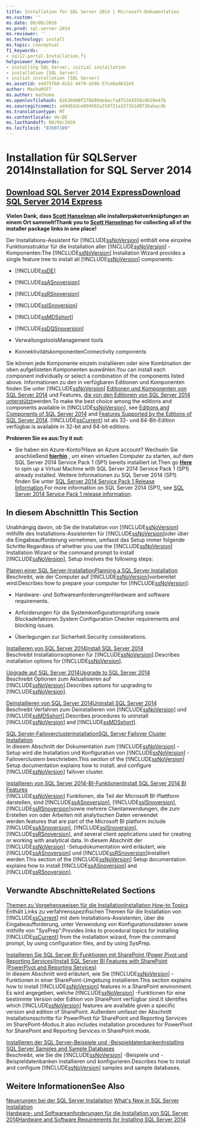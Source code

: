 ```yaml
---
title: Installation für SQL Server 2014 | Microsoft-Dokumentation
ms.custom: ''
ms.date: 09/09/2016
ms.prod: sql-server-2014
ms.reviewer: ''
ms.technology: install
ms.topic: conceptual
f1_keywords:
- sql12.portal.Installation.f1
helpviewer_keywords:
- installing SQL Server, initial installation
- installation [SQL Server]
- initial installation [SQL Server]
ms.assetid: edd75f68-dc62-4479-a596-57ce8ad632e5
author: MashaMSFT
ms.author: mathoma
ms.openlocfilehash: 62630400f276b00de8acfa875244558cdb39e47b
ms.sourcegitcommit: ad4d92dce894592a259721a1571b1d8736abacdb
ms.translationtype: MT
ms.contentlocale: de-DE
ms.lasthandoff: 08/04/2020
ms.locfileid: "87697109"
---
```

# <a name="installation-for-sql-server-2014"></a><span data-ttu-id="91928-102">Installation für SQLServer 2014</span><span class="sxs-lookup"><span data-stu-id="91928-102">Installation for SQL Server 2014</span></span>
 ## <a name="download-sql-server-2014-express"></a>[<span data-ttu-id="91928-103">Download SQL Server 2014 Express</span><span class="sxs-lookup"><span data-stu-id="91928-103">Download SQL Server 2014 Express</span></span>](http://www.hanselman.com/blog/DownloadSQLServerExpress.aspx)
  <span data-ttu-id="91928-104">**Vielen Dank, dass [Scott Hanselman](http://www.hanselman.com/) alle installerpaketverknüpfungen an einem Ort sammelt!**</span><span class="sxs-lookup"><span data-stu-id="91928-104">**Thank you to [Scott Hanselman](http://www.hanselman.com/) for collecting all of the installer package links in one place!**</span></span>
  
  <span data-ttu-id="91928-105">Der Installations-Assistent für [!INCLUDE[ssNoVersion](../../includes/ssnoversion-md.md)] enthält eine einzelne Funktionsstruktur für die Installation aller [!INCLUDE[ssNoVersion](../../includes/ssnoversion-md.md)] -Komponenten:</span><span class="sxs-lookup"><span data-stu-id="91928-105">The [!INCLUDE[ssNoVersion](../../includes/ssnoversion-md.md)] Installation Wizard provides a single feature tree to install all [!INCLUDE[ssNoVersion](../../includes/ssnoversion-md.md)] components:</span></span>  
  
-   [!INCLUDE[ssDE](../../includes/ssde-md.md)]  
  
-   [!INCLUDE[ssASnoversion](../../includes/ssasnoversion-md.md)]  
  
-   [!INCLUDE[ssRSnoversion](../../includes/ssrsnoversion-md.md)]  
  
-   [!INCLUDE[ssISnoversion](../../includes/ssisnoversion-md.md)]  
  
-   [!INCLUDE[ssMDSshort](../../includes/ssmdsshort-md.md)]  
  
-   [!INCLUDE[ssDQSnoversion](../../includes/ssdqsnoversion-md.md)]  
  
-   <span data-ttu-id="91928-106">Verwaltungstools</span><span class="sxs-lookup"><span data-stu-id="91928-106">Management tools</span></span>  
  
-   <span data-ttu-id="91928-107">Konnektivitätskomponenten</span><span class="sxs-lookup"><span data-stu-id="91928-107">Connectivity components</span></span>  
  
 <span data-ttu-id="91928-108">Sie können jede Komponente einzeln installieren oder eine Kombination der oben aufgelisteten Komponenten auswählen.</span><span class="sxs-lookup"><span data-stu-id="91928-108">You can install each component individually or select a combination of the components listed above.</span></span> <span data-ttu-id="91928-109">Informationen zu den in verfügbaren Editionen und Komponenten finden Sie unter [!INCLUDE[ssNoVersion](../../includes/ssnoversion-md.md)] [Editionen und Komponenten von SQL Server 2014](../../sql-server/editions-and-components-of-sql-server-2016.md) und Features, [die von den Editionen von SQL Server 2014 unterstützt](../../getting-started/features-supported-by-the-editions-of-sql-server-2014.md)werden.</span><span class="sxs-lookup"><span data-stu-id="91928-109">To make the best choice among the editions and components available in [!INCLUDE[ssNoVersion](../../includes/ssnoversion-md.md)], see [Editions and Components of SQL Server 2014](../../sql-server/editions-and-components-of-sql-server-2016.md) and [Features Supported by the Editions of SQL Server 2014](../../getting-started/features-supported-by-the-editions-of-sql-server-2014.md).</span></span> [!INCLUDE[ssCurrent](../../includes/sscurrent-md.md)] <span data-ttu-id="91928-110">ist als 32- und 64-Bit-Edition verfügbar.</span><span class="sxs-lookup"><span data-stu-id="91928-110">is available in 32-bit and 64-bit editions.</span></span>
 
 <span data-ttu-id="91928-111">**Probieren Sie es aus:**</span><span class="sxs-lookup"><span data-stu-id="91928-111">**Try it out:**</span></span>  
  
-   <span data-ttu-id="91928-112">Sie haben ein Azure-Konto?</span><span class="sxs-lookup"><span data-stu-id="91928-112">Have an Azure account?</span></span>  <span data-ttu-id="91928-113">Wechseln Sie anschließend **[hierhin](https://ms.portal.azure.com/?flight=1#create/Microsoft.SQLServer2016RTMEnterpriseWindowsServer2012R2)** , um einen virtuellen Computer zu starten, auf dem SQL Server 2014 Service Pack 1 (SP1) bereits installiert ist.</span><span class="sxs-lookup"><span data-stu-id="91928-113">Then go **[Here](https://ms.portal.azure.com/?flight=1#create/Microsoft.SQLServer2016RTMEnterpriseWindowsServer2012R2)** to spin up a Virtual Machine with SQL Server 2014 Service Pack 1 (SP1) already installed.</span></span> <span data-ttu-id="91928-114">Weitere Informationen zu SQL Server 2014 (SP1) finden Sie unter [SQL Server 2014 Service Pack 1 Release Information](https://support.microsoft.com/kb/3058865).</span><span class="sxs-lookup"><span data-stu-id="91928-114">For more information on SQL Server 2014 (SP1), see [SQL Server 2014 Service Pack 1 release information](https://support.microsoft.com/kb/3058865).</span></span>  
  
## <a name="in-this-section"></a><span data-ttu-id="91928-115">In diesem Abschnitt</span><span class="sxs-lookup"><span data-stu-id="91928-115">In This Section</span></span>  
 <span data-ttu-id="91928-116">Unabhängig davon, ob Sie die Installation von [!INCLUDE[ssNoVersion](../../includes/ssnoversion-md.md)] mithilfe des Installations-Assistenten für [!INCLUDE[ssNoVersion](../../includes/ssnoversion-md.md)]oder über die Eingabeaufforderung vornehmen, umfasst das Setup immer folgende Schritte:</span><span class="sxs-lookup"><span data-stu-id="91928-116">Regardless of whether you use the [!INCLUDE[ssNoVersion](../../includes/ssnoversion-md.md)] Installation Wizard or the command prompt to install [!INCLUDE[ssNoVersion](../../includes/ssnoversion-md.md)], Setup involves the following steps:</span></span>  
  
 [<span data-ttu-id="91928-117">Planen einer SQL Server-Installation</span><span class="sxs-lookup"><span data-stu-id="91928-117">Planning a SQL Server Installation</span></span>](../../sql-server/install/planning-a-sql-server-installation.md)  
 <span data-ttu-id="91928-118">Beschreibt, wie der Computer auf [!INCLUDE[ssNoVersion](../../includes/ssnoversion-md.md)]vorbereitet wird:</span><span class="sxs-lookup"><span data-stu-id="91928-118">Describes how to prepare your computer for [!INCLUDE[ssNoVersion](../../includes/ssnoversion-md.md)]:</span></span>  
  
-   <span data-ttu-id="91928-119">Hardware- und Softwareanforderungen</span><span class="sxs-lookup"><span data-stu-id="91928-119">Hardware and software requirements.</span></span>  
  
-   <span data-ttu-id="91928-120">Anforderungen für die Systemkonfigurationsprüfung sowie Blockadefaktoren.</span><span class="sxs-lookup"><span data-stu-id="91928-120">System Configuration Checker requirements and blocking issues.</span></span>  
  
-   <span data-ttu-id="91928-121">Überlegungen zur Sicherheit.</span><span class="sxs-lookup"><span data-stu-id="91928-121">Security considerations.</span></span>  
  
 [<span data-ttu-id="91928-122">Installieren von SQL Server 2014</span><span class="sxs-lookup"><span data-stu-id="91928-122">Install SQL Server 2014</span></span>](install-sql-server.md)  
 <span data-ttu-id="91928-123">Beschreibt Installationsoptionen für [!INCLUDE[ssNoVersion](../../includes/ssnoversion-md.md)].</span><span class="sxs-lookup"><span data-stu-id="91928-123">Describes installation options for [!INCLUDE[ssNoVersion](../../includes/ssnoversion-md.md)].</span></span>  
  
 [<span data-ttu-id="91928-124">Upgrade auf SQL Server 2014</span><span class="sxs-lookup"><span data-stu-id="91928-124">Upgrade to SQL Server 2014</span></span>](upgrade-sql-server.md)  
 <span data-ttu-id="91928-125">Beschreibt Optionen zum Aktualisieren auf [!INCLUDE[ssNoVersion](../../includes/ssnoversion-md.md)].</span><span class="sxs-lookup"><span data-stu-id="91928-125">Describes options for upgrading to [!INCLUDE[ssNoVersion](../../includes/ssnoversion-md.md)].</span></span>  
  
 [<span data-ttu-id="91928-126">Deinstallieren von SQL Server 2014</span><span class="sxs-lookup"><span data-stu-id="91928-126">Uninstall SQL Server 2014</span></span>](../../sql-server/install/uninstall-sql-server.md)  
 <span data-ttu-id="91928-127">Beschreibt Verfahren zum Deinstallieren von [!INCLUDE[ssNoVersion](../../includes/ssnoversion-md.md)] und [!INCLUDE[ssMDSshort](../../includes/ssmdsshort-md.md)].</span><span class="sxs-lookup"><span data-stu-id="91928-127">Describes procedures to uninstall [!INCLUDE[ssNoVersion](../../includes/ssnoversion-md.md)] and [!INCLUDE[ssMDSshort](../../includes/ssmdsshort-md.md)].</span></span>  
  
 [<span data-ttu-id="91928-128">SQL Server-Failoverclusterinstallation</span><span class="sxs-lookup"><span data-stu-id="91928-128">SQL Server Failover Cluster Installation</span></span>](../../sql-server/failover-clusters/install/sql-server-failover-cluster-installation.md)  
 <span data-ttu-id="91928-129">In diesem Abschnitt der Dokumentation zum [!INCLUDE[ssNoVersion](../../includes/ssnoversion-md.md)] -Setup wird die Installation und Konfiguration von [!INCLUDE[ssNoVersion](../../includes/ssnoversion-md.md)] -Failoverclustern beschrieben.</span><span class="sxs-lookup"><span data-stu-id="91928-129">This section of the [!INCLUDE[ssNoVersion](../../includes/ssnoversion-md.md)] Setup documentation explains how to install, and configure [!INCLUDE[ssNoVersion](../../includes/ssnoversion-md.md)] failover cluster.</span></span>  
  
 [<span data-ttu-id="91928-130">Installieren von SQL Server 2014-BI-Funktionen</span><span class="sxs-lookup"><span data-stu-id="91928-130">Install SQL Server 2014 BI Features</span></span>](../../sql-server/install/install-sql-server-business-intelligence-features.md)  
 [!INCLUDE[ssNoVersion](../../includes/ssnoversion-md.md)] <span data-ttu-id="91928-131">Funktionen, die Teil der Microsoft BI-Plattform darstellen, sind [!INCLUDE[ssASnoversion](../../includes/ssasnoversion-md.md)], [!INCLUDE[ssISnoversion](../../includes/ssisnoversion-md.md)], [!INCLUDE[ssRSnoversion](../../includes/ssrsnoversion-md.md)]sowie mehrere Clientanwendungen, die zum Erstellen von oder Arbeiten mit analytischen Daten verwendet werden.</span><span class="sxs-lookup"><span data-stu-id="91928-131">features that are part of the Microsoft BI platform include [!INCLUDE[ssASnoversion](../../includes/ssasnoversion-md.md)], [!INCLUDE[ssISnoversion](../../includes/ssisnoversion-md.md)], [!INCLUDE[ssRSnoversion](../../includes/ssrsnoversion-md.md)], and several client applications used for creating or working with analytical data.</span></span> <span data-ttu-id="91928-132">In diesem Abschnitt der [!INCLUDE[ssNoVersion](../../includes/ssnoversion-md.md)] -Setupdokumentation wird erläutert, wie [!INCLUDE[ssASnoversion](../../includes/ssasnoversion-md.md)] und [!INCLUDE[ssRSnoversion](../../includes/ssrsnoversion-md.md)]installiert werden.</span><span class="sxs-lookup"><span data-stu-id="91928-132">This section of the [!INCLUDE[ssNoVersion](../../includes/ssnoversion-md.md)] Setup documentation explains how to install [!INCLUDE[ssASnoversion](../../includes/ssasnoversion-md.md)] and [!INCLUDE[ssRSnoversion](../../includes/ssrsnoversion-md.md)].</span></span>  
  
## <a name="related-sections"></a><span data-ttu-id="91928-133">Verwandte Abschnitte</span><span class="sxs-lookup"><span data-stu-id="91928-133">Related Sections</span></span>  
 [<span data-ttu-id="91928-134">Themen zu Vorgehensweisen für die Installation</span><span class="sxs-lookup"><span data-stu-id="91928-134">Installation How-to Topics</span></span>](../../sql-server/install/installation-how-to-topics.md)  
 <span data-ttu-id="91928-135">Enthält Links zu verfahrensspezifischen Themen für die Installation von [!INCLUDE[ssCurrent](../../includes/sscurrent-md.md)] mit dem Installations-Assistenten, über die Eingabeaufforderung, unter Verwendung von Konfigurationsdateien sowie mithilfe von "SysPrep".</span><span class="sxs-lookup"><span data-stu-id="91928-135">Provides links to procedural topics for installing [!INCLUDE[ssCurrent](../../includes/sscurrent-md.md)] from the installation wizard, from the command prompt, by using configuration files, and by using SysPrep.</span></span>  
  
 [<span data-ttu-id="91928-136">Installieren Sie SQL Server BI-Funktionen mit SharePoint &#40;Power Pivot und Reporting Services&#41;</span><span class="sxs-lookup"><span data-stu-id="91928-136">Install SQL Server BI Features with SharePoint &#40;PowerPivot and Reporting Services&#41;</span></span>](../../sql-server/install/install-sql-server-bi-features-sharepoint-powerpivot-reporting-services.md)  
 <span data-ttu-id="91928-137">In diesem Abschnitt wird erläutert, wie Sie [!INCLUDE[ssNoVersion](../../includes/ssnoversion-md.md)] -Funktionen in einer SharePoint-Umgebung installieren.</span><span class="sxs-lookup"><span data-stu-id="91928-137">This section explains how to install [!INCLUDE[ssNoVersion](../../includes/ssnoversion-md.md)] features in a SharePoint environment.</span></span> <span data-ttu-id="91928-138">Es wird angegeben, welche [!INCLUDE[ssNoVersion](../../includes/ssnoversion-md.md)] -Funktionen für eine bestimmte Version oder Edition von SharePoint verfügbar sind.</span><span class="sxs-lookup"><span data-stu-id="91928-138">It identifies which [!INCLUDE[ssNoVersion](../../includes/ssnoversion-md.md)] features are available given a specific version and edition of SharePoint.</span></span> <span data-ttu-id="91928-139">Außerdem umfasst der Abschnitt Installationsschritte für PowerPivot für SharePoint und Reporting Services im SharePoint-Modus.</span><span class="sxs-lookup"><span data-stu-id="91928-139">It also includes installation procedures for PowerPivot for SharePoint and Reporting Services in SharePoint mode.</span></span>  
  
 [<span data-ttu-id="91928-140">Installieren der SQL Server-Beispiele und -Beispieldatenbanken</span><span class="sxs-lookup"><span data-stu-id="91928-140">Installing SQL Server Samples and Sample Databases</span></span>](https://sqlserversamples.codeplex.com/)  
 <span data-ttu-id="91928-141">Beschreibt, wie Sie die [!INCLUDE[ssNoVersion](../../includes/ssnoversion-md.md)] -Beispiele und -Beispieldatenbanken installieren und konfigurieren.</span><span class="sxs-lookup"><span data-stu-id="91928-141">Describes how to install and configure [!INCLUDE[ssNoVersion](../../includes/ssnoversion-md.md)] samples and sample databases.</span></span>  
  
## <a name="see-also"></a><span data-ttu-id="91928-142">Weitere Informationen</span><span class="sxs-lookup"><span data-stu-id="91928-142">See Also</span></span>  
 <span data-ttu-id="91928-143">[Neuerungen bei der SQL Server Installation](../../sql-server/install/what-s-new-in-sql-server-installation.md) </span><span class="sxs-lookup"><span data-stu-id="91928-143">[What's New in SQL Server Installation](../../sql-server/install/what-s-new-in-sql-server-installation.md) </span></span>  
 [<span data-ttu-id="91928-144">Hardware- und Softwareanforderungen für die Installation von SQL Server 2014</span><span class="sxs-lookup"><span data-stu-id="91928-144">Hardware and Software Requirements for Installing SQL Server 2014</span></span>](../../sql-server/install/hardware-and-software-requirements-for-installing-sql-server.md)  
  
